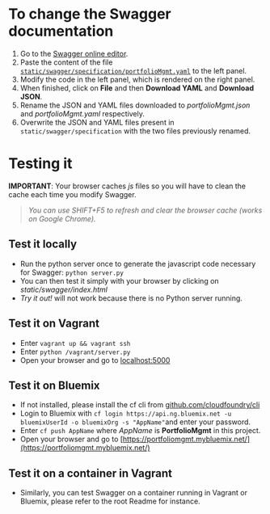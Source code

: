# To change the Swagger documentation

1. Go to the [Swagger online editor](http://editor.swagger.io/#/).
2. Paste the content of the file [`static/swagger/specification/portfolioMgmt.yaml`](https://github.com/qdm12/Devops_RESTful/edit/master/static/swagger/specification/portfolioMgmt.yaml) to the left panel.
3. Modify the code in the left panel, which is rendered on the right panel.
4. When finished, click on **File** and then **Download YAML** and **Download JSON**.
5. Rename the JSON and YAML files downloaded to *portfolioMgmt.json* and *portfolioMgmt.yaml* respectively.
6. Overwrite the JSON and YAML files present in `static/swagger/specification` with the two files previously renamed.

# Testing it
**IMPORTANT**: Your browser caches *js* files so you will have to clean the cache each time you modify Swagger.
> *You can use SHIFT+F5 to refresh and clear the browser cache (works on Google Chrome).*

## Test it locally
- Run the python server once to generate the javascript code necessary for Swagger: `python server.py`
- You can then test it simply with your browser by clicking on *static/swagger/index.html*
- *Try it out!* will not work because there is no Python server running.

## Test it on Vagrant
- Enter `vagrant up && vagrant ssh`
- Enter `python /vagrant/server.py`
- Open your browser and go to [localhost:5000](http://localhost:5000)

## Test it on Bluemix
- If not installed, please install the cf cli from [github.com/cloudfoundry/cli](https://github.com/cloudfoundry/cli)
- Login to Bluemix with `cf login https://api.ng.bluemix.net -u bluemixUserId -o bluemixOrg -s "AppName"`and enter your password.
- Enter `cf push AppName` where *AppName* is **PortfolioMgmt** in this project.
- Open your browser and go to [https://portfoliomgmt.mybluemix.net/](https://portfoliomgmt.mybluemix.net/)

## Test it on a container in Vagrant
- Similarly, you can test Swagger on a container running in Vagrant or Bluemix, please refer to the root Readme for instance.